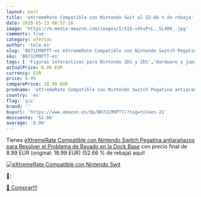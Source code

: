 ```yaml
---
layout: post
title: 'eXtremeRate Compatible con Nintendo Swit al 52.66 % de rebaja'
date: 2020-05-13 08:57:18
image: 'https://m.media-amazon.com/images/I/418-v9kuPrL._SL400_.jpg'
comments: true
category: ofertas
author: 'tole.es'
slug: 'B071CM9PTT-es eXtremeRate Compatible con Nintendo Switch Pegatina...'
sku: 'B071CM9PTT-es'
tags: [ 'Figuras interactivas para Nintendo 3DS y 2DS','Hardware y juegos para Nintendo 3DS y 2DS','Hardware y juegos para Nintendo Switch','Juegos para Nintendo Switch','Sistemas precursores y micro consolas','Videojuegos','nintendo', ]
actualPrice: 8.99 EUR
currency: EUR
price: 8.99
comparePrice: 18.99 EUR
prodname: 'eXtremeRate Compatible con Nintendo Switch Pegatina antiarañazos para Resolver el Problema de Rayado en la Dock Base'
country: 'es'
flag: '🇪🇸'
brand: ''
buyurl: 'https://www.amazon.es/dp/B071CM9PTT/?tag=tolees-21'
descuento: '52.66'
average: '8.99'
---
```


Tienes [eXtremeRate Compatible con Nintendo Switch Pegatina antiarañazos para Resolver el Problema de Rayado en la Dock Base](https://www.amazon.es/dp/B071CM9PTT/?tag=tolees-21) con precio final de  8.99 EUR (original: 18.99 EUR) (52.66 %  de rebaja) aqui!

[![eXtremeRate Compatible con Nintendo Swit](https://m.media-amazon.com/images/I/418-v9kuPrL._SL400_.jpg)](https://www.amazon.es/dp/B071CM9PTT/?tag=tolees-21)

🔎:


[🛒 Comprar!!!](https://www.amazon.es/dp/B071CM9PTT/?tag=tolees-21)
